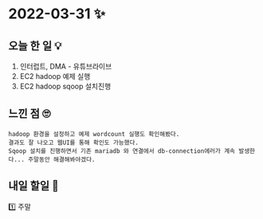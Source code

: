 # 2022-03-31 ✨

## 오늘 한 일 💡
1. 인터럽트, DMA - 유튜브라이브
2. EC2 hadoop 예제 실행
3. EC2 hadoop sqoop 설치진행




## 느낀 점 🙄
```
hadoop 환경을 설정하고 예제 wordcount 실행도 확인해봤다.  
결과도 잘 나오고 웹UI를 통해 확인도 가능했다.  
Sqoop 설치를 진행하면서 기존 mariadb 와 연결에서 db-connection에러가 계속 발생한다... 주말동안 해결해봐야겠다.
```

## 내일 할일 🧐
1️⃣  주말   

